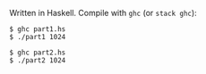 Written in Haskell. Compile with `ghc` (or `stack ghc`):

```
$ ghc part1.hs
$ ./part1 1024

$ ghc part2.hs
$ ./part2 1024
```
